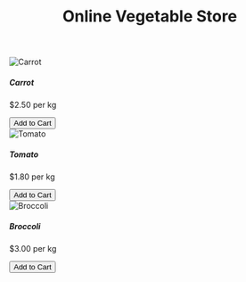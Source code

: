 <!DOCTYPE html>
<html lang="en">
<head>
    <meta charset="UTF-8">
    <meta name="viewport" content="width=device-width, initial-scale=1.0">
    <title>Online Vegetable Store</title>
    <link href="https://cdn.jsdelivr.net/npm/bootstrap@5.3.0/dist/css/bootstrap.min.css" rel="stylesheet">
    <script src="https://cdn.jsdelivr.net/npm/bootstrap@5.3.0/dist/js/bootstrap.bundle.min.js"></script>
    <script>
        function addToCart(vegetable) {
            alert(vegetable + " added to cart!");
        }
    </script>
</head>
<body>
    <header class="bg-success text-white text-center py-3">
        <h1>Online Vegetable Store</h1>
    </header>
    <div class="container mt-4">
        <div class="row">
            <div class="col-md-4">
                <div class="card text-center">
                    <img src="carrot.jpg" class="card-img-top" alt="Carrot">
                    <div class="card-body">
                        <h5 class="card-title">Carrot</h5>
                        <p class="card-text">$2.50 per kg</p>
                        <button class="btn btn-success" onclick="addToCart('Carrot')">Add to Cart</button>
                    </div>
                </div>
            </div>
            <div class="col-md-4">
                <div class="card text-center">
                    <img src="tomato.jpg" class="card-img-top" alt="Tomato">
                    <div class="card-body">
                        <h5 class="card-title">Tomato</h5>
                        <p class="card-text">$1.80 per kg</p>
                        <button class="btn btn-success" onclick="addToCart('Tomato')">Add to Cart</button>
                    </div>
                </div>
            </div>
            <div class="col-md-4">
                <div class="card text-center">
                    <img src="broccoli.jpg" class="card-img-top" alt="Broccoli">
                    <div class="card-body">
                        <h5 class="card-title">Broccoli</h5>
                        <p class="card-text">$3.00 per kg</p>
                        <button class="btn btn-success" onclick="addToCart('Broccoli')">Add to Cart</button>
                    </div>
                </div>
            </div>
        </div>
    </div>
</body>
</html>

